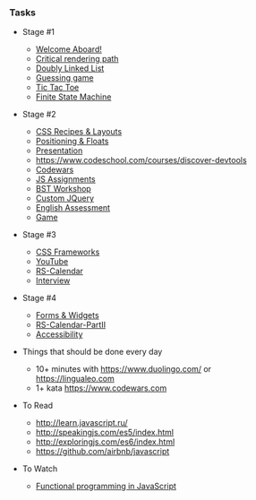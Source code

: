 ### Tasks

- Stage #1
  * [Welcome Aboard!](https://github.com/rolling-scopes-school/tasks/blob/2017-Q1/tasks/welcome-aboard.md)
  * [Critical rendering path](https://github.com/rolling-scopes-school/tasks/blob/master/tasks/critical-rendering-path.md)
  * [Doubly Linked List](https://github.com/rolling-scopes-school/tasks/blob/2017-Q1/tasks/doubly-linked-list.md)
  * [Guessing game](https://github.com/rolling-scopes-school/guessing-game)
  * [Tic Tac Toe](https://github.com/rolling-scopes-school/tic-tac-toe)
  * [Finite State Machine](https://github.com/rolling-scopes-school/finite-state-machine)
- Stage #2
  * [CSS Recipes & Layouts](https://github.com/rolling-scopes-school/tasks/blob/2016-Q4/tasks/layout_workshop.md)
  * [Positioning & Floats](https://github.com/rolling-scopes-school/tasks/blob/2017-Q1/tasks/positionin_and_floats.md)
  * [Presentation](https://github.com/rolling-scopes-school/tasks/blob/2016-Q4/tasks/presentation.md)
  * https://www.codeschool.com/courses/discover-devtools
  * [Codewars](https://github.com/rolling-scopes-school/tasks/blob/2016-Q4/tasks/codewars.md)
  * [JS Assignments](https://github.com/rolling-scopes-school/tasks/blob/2016-Q4/tasks/js-assignments.md)
  * [BST Workshop](https://github.com/rolling-scopes-school/tasks/blob/2017-Q1/tasks/bst-workshop.md)
  * [Custom JQuery](https://github.com/rolling-scopes-school/tasks/blob/2017-Q1/tasks/custom-jquery.md)
  * [English Assessment](https://docs.google.com/spreadsheets/d/1y8PkApT0yk1H9OkkIEZIWE4WavUsuNU2MVClP2EvmjA/edit#gid=0)
  * [Game](https://github.com/rolling-scopes-school/tasks/blob/2017-Q1/tasks/game.md)
- Stage #3
  * [CSS Frameworks](https://github.com/rolling-scopes-school/tasks/blob/2017-Q1/tasks/css-frameworks2.md)
  * [YouTube](https://github.com/rolling-scopes-school/tasks/blob/2016-Q4/tasks/youtube.md)
  * [RS-Calendar](https://github.com/rolling-scopes-school/tasks/blob/2017-Q1/tasks/rs-calendar.md)
  * [Interview](https://github.com/rolling-scopes-school/tasks/blob/2017-Q1/tasks/interview.md)
- Stage #4
  * [Forms & Widgets](https://github.com/rolling-scopes-school/tasks/blob/2017-Q1/tasks/forms_and_widgets.md)
  * [RS-Calendar-PartII](https://github.com/rolling-scopes-school/tasks/blob/2017-Q1/tasks/rs-calendar-fullstack.md)
  * [Accessibility](https://github.com/rolling-scopes-school/tasks/blob/2017-Q1/tasks/accessibility.md)
  
- Things that should be done every day
  * 10+ minutes with https://www.duolingo.com/ or https://lingualeo.com
  * 1+ kata https://www.codewars.com 

- To Read
  * http://learn.javascript.ru/
  * http://speakingjs.com/es5/index.html
  * http://exploringjs.com/es6/index.html
  * https://github.com/airbnb/javascript
  
- To Watch
  * [Functional programming in JavaScript](https://www.youtube.com/playlist?list=PL0zVEGEvSaeEd9hlmCXrk5yUyqUag-n84)
  

